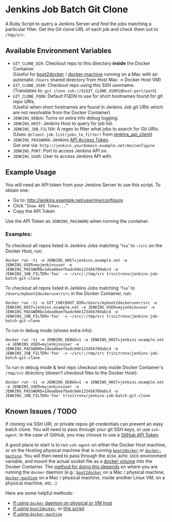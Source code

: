 Jenkins Job Batch Git Clone
===========================

A Ruby Script to query a Jenkins Server and find the jobs matching a particular filter.
Get the Git clone URL of each job and check them out to `/tmp/src`.

Available Environment Variables
-------------------------------

 - `GIT_CLONE_DIR`: Checkout repo to this directory **inside** the Docker Container.<br/> (Useful for [boot2docker][b2docker] / [docker-machine][docker-machine] running on a Mac with an automatic `/Users` shared directory from Host Mac -> Docker Host VM)
 - `GIT_CLONE_USER`: Checkout repo using this SSH username.<br/> (Translates to: `git clone ssh://${GIT_CLONE_USER}@host:port/path`)
 - `GIT_CLONE_FQDN`: Default FQDN to use for short hostnames found for git repo URIs.<br/> (Useful when short hostnames are found in Jenkins Job git URIs which are not resolvable from the Docker Container)
 - `JENKINS_DEBUG`: Turns on extra info debug logging.
 - `JENKINS_HOST`: Jenkins Host to query for job list.
 - `JENKINS_JOB_FILTER`: A regex to filter what jobs to search for Git URIs.<br/> (Uses: `@client.job.list(jobs_to_filter)` from [jenkins_api_client][jenkins-api])
 - `JENKINS_PASSWORD`: Jenkins [API Access Token][jenkins-api-token].<br/> Get one via: `http://jenkins.yourdomain.example.net/me/configure`
 - `JENKINS_PORT`: Port to access Jenkins API on.
 - `JENKINS_USER`: User to access Jenkins API with.

Example Usage
-------------

You will need an API token from your Jenkins Server to use this script.  To obtain one:

 - Go to: http://jenkins.example.net/user/me/configure
 - Click "`Show API Token...`"
 - Copy the API Token

Use the API Token as `JENKINS_PASSWORD` when running the container.

### Examples:

To checkout all repos listed in Jenkins Jobs matching '`foo`' to `~/src` on the Docker Host, run:

    docker run -ti -e JENKINS_HOST=jenkins.example.net -e JENKINS_USER=myjenkinsuser -e JENKINS_PASSWORD=1deadbeefbadc0de123456789abcd -e JENKINS_JOB_FILTER='foo' -v ~/src/:/tmp/src trinitronx/jenkins-job-batch-git-clone

To checkout all repos listed in Jenkins Jobs matching '`foo`' to `/Users/myboot2dockeruser/src` in the Docker Container, run:

    docker run -ti -e GIT_CHECKOUT_DIR=/Users/myboot2dockeruser/src -e JENKINS_HOST=jenkins.example.net -e JENKINS_USER=myjenkinsuser -e JENKINS_PASSWORD=1deadbeefbadc0de123456789abcd -e JENKINS_JOB_FILTER='foo' -v ~/src/:/tmp/src trinitronx/jenkins-job-batch-git-clone


To run in debug mode (shows extra info):

    docker run -ti -e JENKINS_DEBUG=1 -e JENKINS_HOST=jenkins.example.net -e JENKINS_USER=myjenkinsuser -e JENKINS_PASSWORD=1deadbeefbadc0de123456789abcd -e JENKINS_JOB_FILTER='foo' -v ~/src/:/tmp/src trinitronx/jenkins-job-batch-git-clone

To run in debug mode & test repo checkout only inside Docker Container's `/tmp/src` directory (doesn't checkout files to the Docker Host):

    docker run -ti -e JENKINS_DEBUG=1 -e JENKINS_HOST=jenkins.example.net -e JENKINS_USER=myjenkinsuser -e JENKINS_PASSWORD=1deadbeefbadc0de123456789abcd -e JENKINS_JOB_FILTER='foo' trinitronx/jenkins-job-batch-git-clone


Known Issues / TODO
-------------------

If cloning via SSH URI, or private repos git credentials can prevent an easy batch clone.  You will need to pass through your git SSH keys, or use `ssh-agent`.  In the case of GitHub, you may choose to use a [GitHub API Token][github-api-token].

A good place to start is to run `ssh-agent` on either the Docker Host machine, or on the Hosting physical machine that is running [`boot2docker`][b2docker] or [`docker-machine`][docker-machine].  You will then need to pass through the `$SSH_AUTH_SOCK` environment variable, and mount the actual socket file as a [docker volume][docker-volumes] into the Docker Container.  The [method for doing this depends][docker-ssh-agent-so-answer] on where you are running the `docker` daemon (e.g.: [`boot2docker`][b2docker] on a Mac / physical machine, [`docker-machine`][docker-machine] on a Mac / physical machine, inside another Linux VM, on a physical machine, etc...)

Here are some helpful methods:

 - [If using `docker` daemon on physical or VM host][docker-ssh-forward]
 - [If using `boot2docker`][b2docker-ssh-agent], or [this script][b2docker-ssh-agent-script]
 - [If using `docker-machine`][docker-machine-ssh-agent]

[b2docker]: http://boot2docker.io/
[docker-machine]: https://docs.docker.com/machine/
[jenkins-api]: https://github.com/arangamani/jenkins_api_client
[jenkins-api-token]: https://wiki.jenkins-ci.org/display/JENKINS/Authenticating+scripted+clients
[docker-volumes]: http://container-solutions.com/understanding-volumes-docker/
[docker-ssh-agent-so-answer]: http://stackoverflow.com/q/27036936/645491
[docker-ssh-forward]: https://gist.github.com/d11wtq/8699521
[b2docker-ssh-agent]: https://gist.github.com/d11wtq/8699521#gistcomment-1424725
[b2docker-ssh-agent-script]: https://gist.github.com/rcoup/53e8dee9f5ea27a51855
[docker-machine-ssh-agent]: https://gist.github.com/leedm777/923706741c8296869e7d
[github-api-token]: https://github.com/blog/1509-personal-api-tokens
